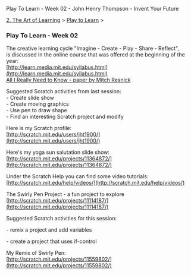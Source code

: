 Play To Learn - Week 02 - John Henry Thompson - Invent Your Future   
    

[2\. The Art of Learning](../../the-art-of-learning.md)‎ > ‎[Play to Learn](../play-to-learn.md)‎ > ‎

### Play To Learn - Week 02

The creative learning cycle "Imagine - Create - Play - Share - Reflect",  
is discussed in the online course that was offered at the beginning of the year:  
[http://learn.media.mit.edu/syllabus.html](http://learn.media.mit.edu/syllabus.html)  
[All I Really Need to Know - paper by Mitch Resnick](http://web.media.mit.edu/~mres/papers/CC2007-handout.pdf)  
  
Suggested Scratch activities from last session:  
\- Create slide show  
\- Create moving graphics  
\- Use pen to draw shape  
\- Find an interesting Scratch project and modify  
  
Here is my Scratch profile:  
[http://scratch.mit.edu/users/jht1900/](http://scratch.mit.edu/users/jht1900/)  
  
Here's my yoga sun salutation slide show:  
[http://scratch.mit.edu/projects/11364872/](http://scratch.mit.edu/projects/11364872/)  
  
Under the Scratch Help you can find some video tutorials:  
[http://scratch.mit.edu/help/videos/](http://scratch.mit.edu/help/videos/)  
  
The Swirly Pen Project - a fun project to explore  
[http://scratch.mit.edu/projects/11114187/](http://scratch.mit.edu/projects/11114187/)  
  
Suggested Scratch activities for this session:  

\- remix a project and add variables  

\- create a project that uses if-control  

  

My Remix of Swirly Pen:  
[http://scratch.mit.edu/projects/11559802/](http://scratch.mit.edu/projects/11559802/)  
  
  

